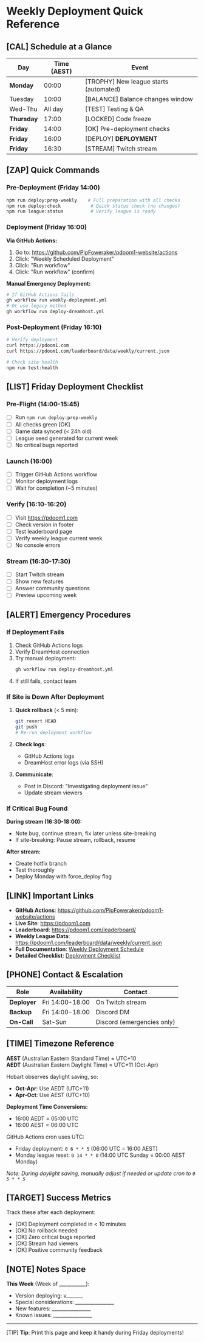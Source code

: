# Weekly Deployment Quick Reference

## [CAL] Schedule at a Glance

| Day | Time (AEST) | Event |
|-----|-------------|-------|
| **Monday** | 00:00 | [TROPHY] New league starts (automated) |
| Tuesday | 10:00 | [BALANCE] Balance changes window |
| Wed-Thu | All day | [TEST] Testing & QA |
| **Thursday** | 17:00 | [LOCKED] Code freeze |
| **Friday** | 14:00 | [OK] Pre-deployment checks |
| **Friday** | 16:00 | [DEPLOY] **DEPLOYMENT** |
| **Friday** | 16:30 | [STREAM] Twitch stream |

## [ZAP] Quick Commands

### Pre-Deployment (Friday 14:00)
```bash
npm run deploy:prep-weekly    # Full preparation with all checks
npm run deploy:check           # Quick status check (no changes)
npm run league:status          # Verify league is ready
```

### Deployment (Friday 16:00)
**Via GitHub Actions:**
1. Go to: https://github.com/PipFoweraker/pdoom1-website/actions
2. Click: "Weekly Scheduled Deployment"
3. Click: "Run workflow"
4. Click: "Run workflow" (confirm)

**Manual Emergency Deployment:**
```bash
# If GitHub Actions fails
gh workflow run weekly-deployment.yml
# Or use legacy method
gh workflow run deploy-dreamhost.yml
```

### Post-Deployment (Friday 16:10)
```bash
# Verify deployment
curl https://pdoom1.com
curl https://pdoom1.com/leaderboard/data/weekly/current.json

# Check site health
npm run test:health
```

## [LIST] Friday Deployment Checklist

### Pre-Flight (14:00-15:45)
- [ ] Run `npm run deploy:prep-weekly`
- [ ] All checks green [OK]
- [ ] Game data synced (< 24h old)
- [ ] League seed generated for current week
- [ ] No critical bugs reported

### Launch (16:00)
- [ ] Trigger GitHub Actions workflow
- [ ] Monitor deployment logs
- [ ] Wait for completion (~5 minutes)

### Verify (16:10-16:20)
- [ ] Visit https://pdoom1.com
- [ ] Check version in footer
- [ ] Test leaderboard page
- [ ] Verify weekly league current week
- [ ] No console errors

### Stream (16:30-17:30)
- [ ] Start Twitch stream
- [ ] Show new features
- [ ] Answer community questions
- [ ] Preview upcoming week

## [ALERT] Emergency Procedures

### If Deployment Fails
1. Check GitHub Actions logs
2. Verify DreamHost connection
3. Try manual deployment:
   ```bash
   gh workflow run deploy-dreamhost.yml
   ```
4. If still fails, contact team

### If Site is Down After Deployment
1. **Quick rollback** (< 5 min):
   ```bash
   git revert HEAD
   git push
   # Re-run deployment workflow
   ```

2. **Check logs**:
   - GitHub Actions logs
   - DreamHost error logs (via SSH)

3. **Communicate**:
   - Post in Discord: "Investigating deployment issue"
   - Update stream viewers

### If Critical Bug Found
**During stream (16:30-18:00):**
- Note bug, continue stream, fix later unless site-breaking
- If site-breaking: Pause stream, rollback, resume

**After stream:**
- Create hotfix branch
- Test thoroughly
- Deploy Monday with force_deploy flag

## [LINK] Important Links

- **GitHub Actions**: https://github.com/PipFoweraker/pdoom1-website/actions
- **Live Site**: https://pdoom1.com
- **Leaderboard**: https://pdoom1.com/leaderboard/
- **Weekly League Data**: https://pdoom1.com/leaderboard/data/weekly/current.json
- **Full Documentation**: [Weekly Deployment Schedule](./weekly-deployment-schedule.md)
- **Detailed Checklist**: [Deployment Checklist](./weekly-deployment-checklist.md)

## [PHONE] Contact & Escalation

| Role | Availability | Contact |
|------|-------------|---------|
| **Deployer** | Fri 14:00-18:00 | On Twitch stream |
| **Backup** | Fri 14:00-18:00 | Discord DM |
| **On-Call** | Sat-Sun | Discord (emergencies only) |

## [TIME] Timezone Reference

**AEST** (Australian Eastern Standard Time) = UTC+10  
**AEDT** (Australian Eastern Daylight Time) = UTC+11 (Oct-Apr)

Hobart observes daylight saving, so:
- **Oct-Apr**: Use AEDT (UTC+11)
- **Apr-Oct**: Use AEST (UTC+10)

**Deployment Time Conversions:**
- 16:00 AEDT = 05:00 UTC
- 16:00 AEST = 06:00 UTC

GitHub Actions cron uses UTC:
- Friday deployment: `0 6 * * 5` (06:00 UTC = 16:00 AEST)
- Monday league reset: `0 14 * * 0` (14:00 UTC Sunday = 00:00 AEST Monday)

*Note: During daylight saving, manually adjust if needed or update cron to `0 5 * * 5`*

## [TARGET] Success Metrics

Track these after each deployment:
- [OK] Deployment completed in < 10 minutes
- [OK] No rollback needed
- [OK] Zero critical bugs reported
- [OK] Stream had viewers
- [OK] Positive community feedback

## [NOTE] Notes Space

**This Week** (Week of ___________):
- Version deploying: v_______
- Special considerations: ________________
- New features: ________________
- Known issues: ________________

---

[TIP] **Tip**: Print this page and keep it handy during Friday deployments!
